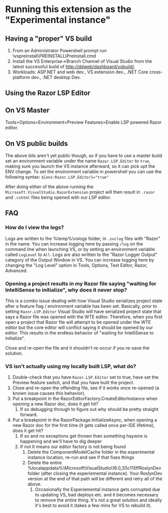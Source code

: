 ﻿# Running this extension as the "Experimental instance"

## Having a "proper" VS build

1. From an Administrator Powershell prompt run \\vspreinstall\PREINSTALL\Preinstall.cmd
1. Install the VS Enterprise->Branch Channel of Visual Studio from the latest successful build of <http://ddweb/dashboard/vsbuild/>.
1. Workloads: ASP.NET and web dev., VS extension dev., .NET Core cross-platform dev., .NET desktop Dev.

## Using the Razor LSP Editor

## On VS Master

Tools>Options>Environment>Preview Features>Enable LSP powered Razor editor.

## On VS public builds

The above bits aren't yet public though, so if you have to use a master build set an environment variable under the name `Razor.LSP.Editor` to `true`, making sure you launch the VS instance afterward, so it can pick upt the ENV change. To set the environment variable in powershell you can use the following syntax: `${env:Razor.LSP.Editor}="true"`

After doing either of the above running the `Microsoft.VisualStudio.RazorExtension` project will then result in `.razor` and `.cshtml` files being opened with our LSP editor.

## FAQ

### How do I view the logs?

Logs are written to the %temp%\vslogs folder, in `.svclog` files with "Razor" in the name. You can increase logging here by passing `/log` on the command line when launching VS, or by setting an environment variable called `LogLevel` to `All`.
Logs are also written to the "Razor Logger Output" category of the Output Window in VS. You can increase logging here by changing the "Log Level" option in Tools, Options, Text Editor, Razor, Advanced.

### Opening a project results in my Razor file saying "waiting for IntelliSense to initialize", why does it never stop?

This is a combo issue dealing with how Visual Studio serializes project state after a feature flag / environment variable has been set. Basically, prior to setting `Razor.LSP.Editor` Visual Studio will have serialized project state that says a Razor file was opened with the WTE editor. Therefore, when you first open a project that Razor file will attempt to be opened under the WTE editor but the core editor will conflict saying it should be opened by our editor. This results in the endless behavior of "waiting for IntelliSense to initialize".

Close and re-open the file and it shouldn't re-occur if you re-save the solution.

### VS isn't actually using my locally built LSP, what do?

1. Double-check that you have `Razor.LSP.Editor` set to true, have set the Preview feature switch, and that you have built the project.
1. Close and re-open the offending file, see if it works once re-opened (a known issue causes this behavior).
1. Put a breakpoint in the RazorEditorFactory.CreateEditorInstance when opening a new Razor doc, does it get hit?
    1. If so debugging through to figure out why should be pretty straight forward.
1. Put a breakpoint in the RazorPackage.InitializeAsync, when opening a new Razor doc for the first time (it gets called once per-IDE lifetime), does it get hit?
    1. If so and no exceptions get thrown then something haywire is happening and we'll have to dig deeper
    1. If not It means our editor factory is not being found
        1. Delete the ComponentModelCache folder in the experimental instance location, re-run and see if that fixes things
        1. Delete the entire %localappdata%\Microsoft\VisualStudio\16.0_55c115ffRoslynDev folder (after closing the experiemental instance). Your RoslynDev version at the end of that path will be different and retry all of the above.
            1. Occasionally the Experiemental instance gets corrupted due to updating VS, bad deploys etc. and it becomes necessary to remove the entire thing. It's not a great solution and ideally it's best to avoid it (takes a few mins for VS to rebuild it).

